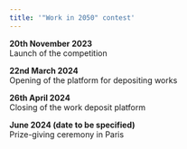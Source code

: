 ```yaml
---
title: '"Work in 2050" contest'
---
```

**20th November 2023**\
Launch of the competition  

**22nd March 2024**\
Opening of the platform for depositing works

**26th April 2024**\
Closing of the work deposit platform

**June 2024 (date to be specified)**\
Prize-giving ceremony in Paris